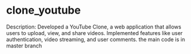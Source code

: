 # clone_youtube
Description: Developed a YouTube Clone, a web application that allows users to upload, view, and share videos. Implemented features like user authentication, video streaming, and user comments.
the main code is in master branch 
